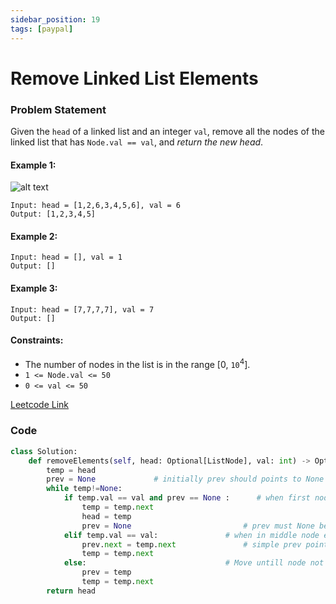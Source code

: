 ```yaml
---
sidebar_position: 19
tags: [paypal]
---
```


# Remove Linked List Elements

### Problem Statement

Given the `head` of a linked list and an integer `val`, remove all the nodes of the linked list that has `Node.val == val`, and _return the new head_.

#### Example 1:

![alt text](https://assets.leetcode.com/uploads/2021/03/06/removelinked-list.jpg)

```
Input: head = [1,2,6,3,4,5,6], val = 6
Output: [1,2,3,4,5]
```

#### Example 2:

```
Input: head = [], val = 1
Output: []
```

#### Example 3:

```
Input: head = [7,7,7,7], val = 7
Output: []
```

#### Constraints:

- The number of nodes in the list is in the range [0, `10`<sup>4</sup>].
- `1 <= Node.val <= 50`
- `0 <= val <= 50`

[Leetcode Link](https://leetcode.com/problems/remove-linked-list-elements/)

### Code

```python title="Python"
class Solution:
    def removeElements(self, head: Optional[ListNode], val: int) -> Optional[ListNode]:
        temp = head
        prev = None             # initially prev should points to None
        while temp!=None:
            if temp.val == val and prev == None :      # when first node is val which has to remove
                temp = temp.next
                head = temp
                prev = None                         # prev must None because still first Node equal to val
            elif temp.val == val:               # when in middle node equal to val
                prev.next = temp.next               # simple prev point to next node
                temp = temp.next
            else:                               # Move untill node not equal to val
                prev = temp
                temp = temp.next
        return head

```
